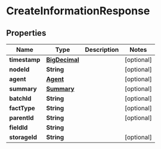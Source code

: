 
# CreateInformationResponse

## Properties
Name | Type | Description | Notes
------------ | ------------- | ------------- | -------------
**timestamp** | [**BigDecimal**](BigDecimal.md) |  |  [optional]
**nodeId** | **String** |  |  [optional]
**agent** | [**Agent**](Agent.md) |  |  [optional]
**summary** | [**Summary**](Summary.md) |  |  [optional]
**batchId** | **String** |  |  [optional]
**factType** | **String** |  |  [optional]
**parentId** | **String** |  |  [optional]
**fieldId** | **String** |  | 
**storageId** | **String** |  |  [optional]



